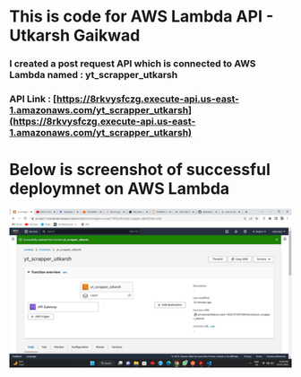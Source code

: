 # This is code for AWS Lambda API - Utkarsh Gaikwad

### I created a post request API which is connected to AWS Lambda named : yt_scrapper_utkarsh
### API Link : [https://8rkvysfczg.execute-api.us-east-1.amazonaws.com/yt_scrapper_utkarsh](https://8rkvysfczg.execute-api.us-east-1.amazonaws.com/yt_scrapper_utkarsh)

# Below is screenshot of successful deploymnet on AWS Lambda

![AWS Lambda Function Deployed](./Screenshots/Lambda%20Function%20yt_scrapper.jpg)

